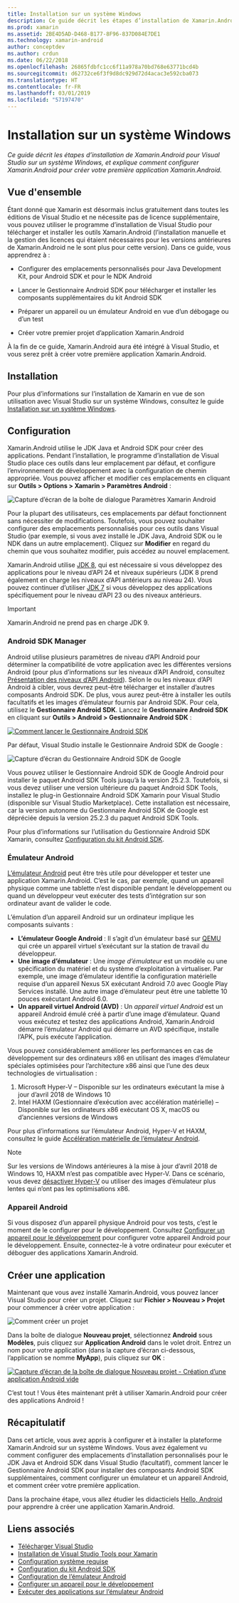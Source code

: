 ```yaml
---
title: Installation sur un système Windows
description: Ce guide décrit les étapes d’installation de Xamarin.Android pour Visual Studio sur un système Windows, et explique comment configurer Xamarin.Android pour créer votre première application Xamarin.Android.
ms.prod: xamarin
ms.assetid: 2BE4D5AD-D468-B177-8F96-837D084E7DE1
ms.technology: xamarin-android
author: conceptdev
ms.author: crdun
ms.date: 06/22/2018
ms.openlocfilehash: 26865fdbfc1cc6f11a978a70bd768e63771bcd4b
ms.sourcegitcommit: d62732ce6f3f9d8dc929d72d4acac3e592cba073
ms.translationtype: HT
ms.contentlocale: fr-FR
ms.lasthandoff: 03/01/2019
ms.locfileid: "57197470"
---
```

# <a name="windows-installation"></a>Installation sur un système Windows

_Ce guide décrit les étapes d’installation de Xamarin.Android pour Visual Studio sur un système Windows, et explique comment configurer Xamarin.Android pour créer votre première application Xamarin.Android._


## <a name="overview"></a>Vue d'ensemble

Étant donné que Xamarin est désormais inclus gratuitement dans toutes les éditions de Visual Studio et ne nécessite pas de licence supplémentaire, vous pouvez utiliser le programme d’installation de Visual Studio pour télécharger et installer les outils Xamarin.Android
(l’installation manuelle et la gestion des licences qui étaient nécessaires pour les versions antérieures de Xamarin.Android ne le sont plus pour cette version). Dans ce guide, vous apprendrez à :

-   Configurer des emplacements personnalisés pour Java Development Kit, pour Android SDK et pour le NDK Android

-   Lancer le Gestionnaire Android SDK pour télécharger et installer les composants supplémentaires du kit Android SDK

-   Préparer un appareil ou un émulateur Android en vue d’un débogage ou d’un test

-   Créer votre premier projet d’application Xamarin.Android

À la fin de ce guide, Xamarin.Android aura été intégré à Visual Studio, et vous serez prêt à créer votre première application Xamarin.Android.

## <a name="installation"></a>Installation

Pour plus d’informations sur l’installation de Xamarin en vue de son utilisation avec Visual Studio sur un système Windows, consultez le guide [Installation sur un système Windows](~/get-started/installation/windows.md).


## <a name="configuration"></a>Configuration

Xamarin.Android utilise le JDK Java et Android SDK pour créer des applications. Pendant l’installation, le programme d’installation de Visual Studio place ces outils dans leur emplacement par défaut, et configure l’environnement de développement avec la configuration de chemin appropriée. Vous pouvez afficher et modifier ces emplacements en cliquant sur **Outils > Options > Xamarin > Paramètres Android** :

![Capture d’écran de la boîte de dialogue Paramètres Xamarin Android](windows-images/07-settings.png)

Pour la plupart des utilisateurs, ces emplacements par défaut fonctionnent sans nécessiter de modifications. Toutefois, vous pouvez souhaiter configurer des emplacements personnalisés pour ces outils dans Visual Studio (par exemple, si vous avez installé le JDK Java, Android SDK ou le NDK dans un autre emplacement). Cliquez sur **Modifier** en regard du chemin que vous souhaitez modifier, puis accédez au nouvel emplacement.

Xamarin.Android utilise [JDK 8](http://www.oracle.com/technetwork/java/javase/downloads/jdk8-downloads-2133151.html), qui est nécessaire si vous développez des applications pour le niveau d’API 24 et niveaux supérieurs (JDK 8 prend également en charge les niveaux d’API antérieurs au niveau 24). Vous pouvez continuer d’utiliser [JDK 7](http://www.oracle.com/technetwork/java/javase/downloads/jdk7-downloads-1880260.html) si vous développez des applications spécifiquement pour le niveau d’API 23 ou des niveaux antérieurs.

> [!IMPORTANT]
> Xamarin.Android ne prend pas en charge JDK 9.


### <a name="android-sdk-manager"></a>Android SDK Manager

Android utilise plusieurs paramètres de niveau d’API Android pour déterminer la compatibilité de votre application avec les différentes versions Android (pour plus d’informations sur les niveaux d’API Android, consultez [Présentation des niveaux d’API Android](~/android/app-fundamentals/android-api-levels.md)).
Selon le ou les niveaux d’API Android à cibler, vous devrez peut-être télécharger et installer d’autres composants Android SDK. De plus, vous aurez peut-être à installer les outils facultatifs et les images d’émulateur fournis par Android SDK. Pour cela, utilisez le **Gestionnaire Android SDK**. Lancez le **Gestionnaire Android SDK** en cliquant sur **Outils > Android > Gestionnaire Android SDK** :

[![Comment lancer le Gestionnaire Android SDK](windows-images/08-sdk-manager-sml.png)](windows-images/08-sdk-manager.png#lightbox)

Par défaut, Visual Studio installe le Gestionnaire Android SDK de Google :

![Capture d’écran du Gestionnaire Android SDK de Google](windows-images/09-google-sdk-manager.png)

Vous pouvez utiliser le Gestionnaire Android SDK de Google Android pour installer le paquet Android SDK Tools jusqu’à la version 25.2.3. Toutefois, si vous devez utiliser une version ultérieure du paquet Android SDK Tools, installez le plug-in Gestionnaire Android SDK Xamarin pour Visual Studio (disponible sur Visual Studio Marketplace). Cette installation est nécessaire, car la version autonome du Gestionnaire Android SDK de Google est dépréciée depuis la version 25.2.3 du paquet Android SDK Tools. 

Pour plus d’informations sur l’utilisation du Gestionnaire Android SDK Xamarin, consultez [Configuration du kit Android SDK](~/android/get-started/installation/android-sdk.md).

### <a name="android-emulator"></a>Émulateur Android

[L’émulateur Android](https://developer.android.com/studio/run/emulator) peut être très utile pour développer et tester une application Xamarin.Android. C’est le cas, par exemple, quand un appareil physique comme une tablette n’est disponible pendant le développement ou quand un développeur veut exécuter des tests d’intégration sur son ordinateur avant de valider le code.

L’émulation d’un appareil Android sur un ordinateur implique les composants suivants :

* **L’émulateur Google Android** : Il s’agit d’un émulateur basé sur [QEMU](https://www.qemu.org/) qui crée un appareil virtuel s’exécutant sur la station de travail du développeur.
* **Une image d’émulateur** : Une _image d’émulateur_ est un modèle ou une spécification du matériel et du système d’exploitation à virtualiser. Par exemple, une image d’émulateur identifie la configuration matérielle requise d’un appareil Nexus 5X exécutant Android 7.0 avec Google Play Services installé. Une autre image d’émulateur peut être une tablette 10 pouces exécutant Android 6.0.
* **Un appareil virtuel Android (AVD)** : Un _appareil virtuel Android_ est un appareil Android émulé créé à partir d’une image d’émulateur. Quand vous exécutez et testez des applications Android, Xamarin.Android démarre l’émulateur Android qui démarre un AVD spécifique, installe l’APK, puis exécute l’application.

Vous pouvez considérablement améliorer les performances en cas de développement sur des ordinateurs x86 en utilisant des images d’émulateur spéciales optimisées pour l’architecture x86 ainsi que l’une des deux technologies de virtualisation :

1. Microsoft Hyper-V &ndash; Disponible sur les ordinateurs exécutant la mise à jour d’avril 2018 de Windows 10
2. Intel HAXM (Gestionnaire d’exécution avec accélération matérielle) &ndash; Disponible sur les ordinateurs x86 exécutant OS X, macOS ou d’anciennes versions de Windows

Pour plus d’informations sur l’émulateur Android, Hyper-V et HAXM, consultez le guide [Accélération matérielle de l’émulateur Android](~/android/get-started/installation/android-emulator/hardware-acceleration.md).

> [!NOTE]
> Sur les versions de Windows antérieures à la mise à jour d’avril 2018 de Windows 10, HAXM n’est pas compatible avec Hyper-V. Dans ce scénario, vous devez [désactiver Hyper-V](~/android/get-started/installation/android-emulator/troubleshooting.md#disable-hyperv) ou utiliser des images d’émulateur plus lentes qui n’ont pas les optimisations x86.


<a name="device" />

### <a name="android-device"></a>Appareil Android

Si vous disposez d’un appareil physique Android pour vos tests, c’est le moment de le configurer pour le développement. Consultez [Configurer un appareil pour le développement](~/android/get-started/installation/set-up-device-for-development.md) pour configurer votre appareil Android pour le développement. Ensuite, connectez-le à votre ordinateur pour exécuter et déboguer des applications Xamarin.Android.


## <a name="create-an-application"></a>Créer une application

Maintenant que vous avez installé Xamarin.Android, vous pouvez lancer Visual Studio pour créer un projet. Cliquez sur **Fichier > Nouveau > Projet** pour commencer à créer votre application :

![Comment créer un projet](windows-images/10-new-project.png)

Dans la boîte de dialogue **Nouveau projet**, sélectionnez **Android** sous **Modèles**, puis cliquez sur **Application Android** dans le volet droit. Entrez un nom pour votre application (dans la capture d’écran ci-dessous, l’application se nomme **MyApp**), puis cliquez sur **OK** :

[![Capture d’écran de la boîte de dialogue Nouveau projet - Création d’une application Android vide](windows-images/11-first-app-sml.w157.png)](windows-images/11-first-app.w157.png#lightbox)

C’est tout ! Vous êtes maintenant prêt à utiliser Xamarin.Android pour créer des applications Android !


## <a name="summary"></a>Récapitulatif

Dans cet article, vous avez appris à configurer et à installer la plateforme Xamarin.Android sur un système Windows. Vous avez également vu comment configurer des emplacements d’installation personnalisés pour le JDK Java et Android SDK dans Visual Studio (facultatif), comment lancer le Gestionnaire Android SDK pour installer des composants Android SDK supplémentaires, comment configurer un émulateur et un appareil Android, et comment créer votre première application.

Dans la prochaine étape, vous allez étudier les didacticiels [Hello, Android](~/android/get-started/hello-android/index.md) pour apprendre à créer une application Xamarin.Android.


## <a name="related-links"></a>Liens associés

- [Télécharger Visual Studio](https://visualstudio.microsoft.com/vs/)
- [Installation de Visual Studio Tools pour Xamarin](~/get-started/installation/windows.md)
- [Configuration système requise](~/cross-platform/get-started/requirements.md)
- [Configuration du kit Android SDK](~/android/get-started/installation/android-sdk.md)
- [Configuration de l’émulateur Android](~/android/get-started/installation/android-emulator/index.md)
- [Configurer un appareil pour le développement](~/android/get-started/installation/set-up-device-for-development.md)
- [Exécuter des applications sur l’émulateur Android](https://developer.android.com/studio/run/emulator#Requirements)
